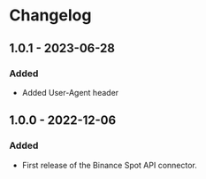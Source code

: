 # Changelog

## 1.0.1 - 2023-06-28

### Added
- Added User-Agent header

## 1.0.0 - 2022-12-06

### Added
- First release of the Binance Spot API connector.